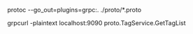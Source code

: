 protoc --go_out=plugins=grpc:. ./proto/*.proto


grpcurl -plaintext  localhost:9090  proto.TagService.GetTagList


